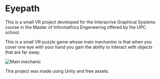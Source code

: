 # Eyepath

This is a small VR project developed for the Interacrive Graphical Systems course in the Master of Informathics Engeneering offered by the UPC school. 

This is a small VR puzzle game whose main mechaninc is that when you cover one eye with your hand you gain the ability to interact with objects that are far away.

![Main mechanic](eyepath_main_mechanic.gif)

This project was made using Unity and free assets. 

